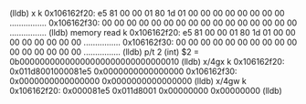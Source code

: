 (lldb) x   k
0x106162f20: e5 81 00 00 01 80 1d 01 00 00 00 00 00 00 00 00  ................
0x106162f30: 00 00 00 00 00 00 00 00 00 00 00 00 00 00 00 00  ................
(lldb) memory read k
0x106162f20: e5 81 00 00 01 80 1d 01 00 00 00 00 00 00 00 00  ................
0x106162f30: 00 00 00 00 00 00 00 00 00 00 00 00 00 00 00 00  ................
(lldb) p/t 2
(int) $2 = 0b00000000000000000000000000000010
(lldb) x/4gx k
0x106162f20: 0x011d8001000081e5 0x0000000000000000
0x106162f30: 0x0000000000000000 0x0000000000000000
(lldb) x/4gw k
0x106162f20: 0x000081e5 0x011d8001 0x00000000 0x00000000
(lldb) 
